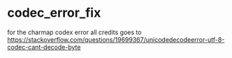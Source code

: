 # codec_error_fix
for the charmap codex error all credits goes to https://stackoverflow.com/questions/19699367/unicodedecodeerror-utf-8-codec-cant-decode-byte

